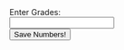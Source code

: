 


<form onsumbit = "jsFunction();return false">
  <label for="Grades">Enter Grades:</label><br>
  <input type="text" id="ungrades" name="grades"><br>

<body>
<button onclick = "doSomething()" >Save Numbers!</button>
</body>

<script>
function saveGrades(){
    var obgrades = document.getElementById("ungrades").value 
}
 </script>

 <script>
   
 </script>














